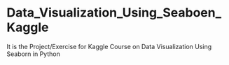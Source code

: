 # Data_Visualization_Using_Seaboen_Kaggle
It is the Project/Exercise for Kaggle Course on Data Visualization Using Seaborn in Python
